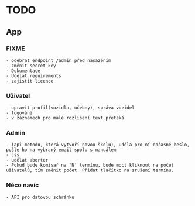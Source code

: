 # TODO

## App

### FIXME
    - odebrat endpoint /admin před nasazením
    - změnit secret_key
    - Dokumentace
    - Udělat requirements
    - zajistit licence

### Uživatel
    - upravit profil(vozidla, učebny), správa vozidel
    - logování
    - v záznamech pro malé rozlišení text přetéká
    
### Admin 
    - (api metodu, která vytvoří novou školu), udělá pro ní dočasné heslo, pošle ho na vybraný email spolu s manuálem
    - css
    - udělat aborter
    - Pokud bude komisař na 'N' termínu, bude moct kliknout na počet uživatelů, tím změnit počet. Přidat tlačítko na zrušení termínu.

### Něco navíc
    - API pro datovou schránku
    
    